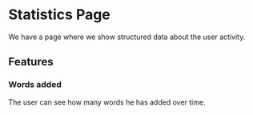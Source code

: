 # Statistics Page

We have a page where we show structured data about the user activity.

## Features

### Words added

The user can see how many words he has added over time.
